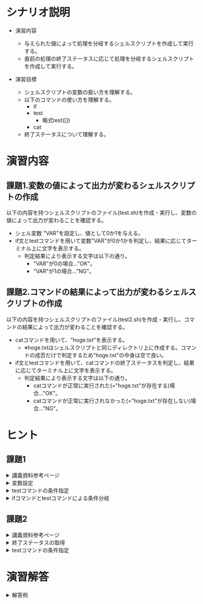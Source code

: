 # シナリオ説明
- 演習内容
  - 与えられた値によって処理を分岐するシェルスクリプトを作成して実行する。
  - 直前の処理の終了ステータスに応じて処理を分岐するシェルスクリプトを作成して実行する。

- 演習目標
  - シェルスクリプトの変数の扱い方を理解する。
  - 以下のコマンドの使い方を理解する。
    - if
    - test
      - 略式test([])
    - cat
  - 終了ステータスについて理解する。

# 演習内容

## 課題1.変数の値によって出力が変わるシェルスクリプトの作成 
以下の内容を持つシェルスクリプトのファイル(test.sh)を作成・実行し、変数の値によって出力が変わることを確認する。
  - シェル変数 "VAR"を設定し、値として0か1を与える。 
  - if文とtestコマンドを用いて変数"VAR"が0か1かを判定し、結果に応じてターミナル上に文字を表示する。
    - 判定結果により表示する文字は以下の通り。
      - "VAR"が0の場合…"OK"。
      - "VAR"が1の場合…"NG"。

## 課題2.コマンドの結果によって出力が変わるシェルスクリプトの作成 
以下の内容を持つシェルスクリプトのファイル(test2.sh)を作成・実行し、コマンドの結果によって出力が変わることを確認する。
  - catコマンドを用いて、"hoge.txt"を表示する。
    - ※hoge.txtはシェルスクリプトと同じディレクトリ上に作成する。コマンドの成否だけで判定するため"hoge.txt"の中身は空で良い。
  - if文とtestコマンドを用いて、catコマンドの終了ステータスを判定し、結果に応じてターミナル上に文字を表示する。
    - 判定結果により表示する文字は以下の通り。
      - catコマンドが正常に実行された(="hoge.txt"が存在する)場合…"OK"。
      - catコマンドが正常に実行されなかった(="hoge.txt"が存在しない)場合…"NG"。

# ヒント
## 課題1
<details><summary>講義資料参考ページ</summary><div>

- 変数
  - p36~41
- 条件分岐
  - p81~82
</div></details>

<details><summary>変数設定</summary><div>

- 変数を設定するには下記のようにシェルスクリプト内に記載する

```
VAR=0
```
</div></details>

<details><summary>testコマンドの条件指定</summary><div>

- 今回は変数VARが0と同じかを判定するため、講義資料p82の`数値1 - eq 数値2`を使用し以下のように記載する

``` sh
[ $VAR = 0 ]
```

</div></details>

</div></details>

<details><summary>ifコマンドとtestコマンドによる条件分岐</summary><div>

- 変数VARが0か講義資料p81の`if elif else fi`を使用し以下のように記載する。

``` sh
if [ $VAR = 0 ]; then
  # OKを出力するコマンド
else
  # NGを出力するコマンド
fi
```

</div></details>

## 課題2
<details><summary>講義資料参考ページ</summary><div>

- 特殊変数
  - p39
</div></details>

<details><summary>終了ステータスの取得</summary><div>

- catコマンドの終了ステータスを取得するためにp39に記載している特殊変数`$?`を使用する

</div></details>

<details><summary>testコマンドの条件指定</summary><div>

- 特殊変数`$?`の値が0、つまり成功かそれ以外をはんていするために講義資料p82の`数値1 - eq 数値2`を使用し以下のように記載する

``` sh
[ $? = 0 ]
```

</div></details>

# 演習解答  

<details><summary>解答例</summary><div>

## 課題1.変数の値によって出力が変わるシェルスクリプトの作成　解答例  
シェルスクリプトファイル"test.sh"をエディタから作成し、下記の内容を書き込む。  

```
#!/bin/bash
VAR=0

if [ $VAR = 0 ]; then
  echo "OK"
else
  echo "NG"
fi
```

bashコマンドでtest.shを実行する。  

`bash test.sh`

以下の内容がターミナル上に表示されていることを確認。  

```
OK
```

`test.sh`内の`VAR=0`を`VAR=1`に書き換える。  

bashコマンドでtest.shを実行する。  

`bash test.sh`

以下の内容がターミナル上に表示されていることを確認。  

```
NG
```

## 課題2.コマンドの結果によって出力が変わるシェルスクリプトの作成　解答例  

シェルスクリプトファイル"test2.sh"をエディタから作成し、下記の内容を書き込む。  

```
#!/bin/bash
cat hoge.txt

if [ $? = 0 ]; then
  echo "OK"
else
  echo "NG"
fi
```

空ファイルを作成するtouchコマンドを実行して、hoge.txtを作成する。(エディタから直接からファイルを作成しても良い)

`touch hoge.txt`

bashコマンドでtest2.shを実行する。  

`bash test2.sh`

以下の内容がターミナル上に表示されていることを確認。  

```
OK
```

ファイルを削除するrmコマンドを実行して、hoge.txtを削除する。

`rm hoge.txt`

bashコマンドでtest2.shを実行する。  

`bash test.sh`

以下の内容がターミナル上に表示されていることを確認。  

```
cat: hoge.txt: No such file or directory
NG
```

</div></details>